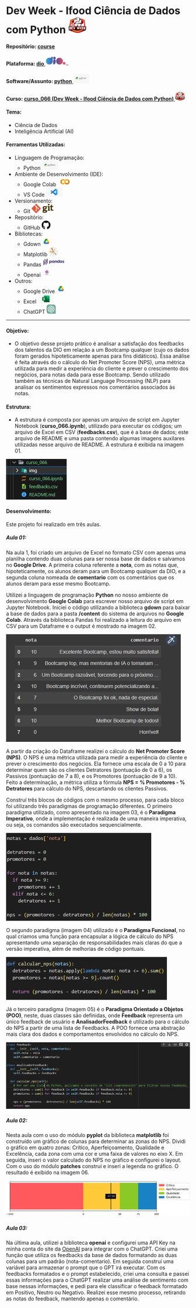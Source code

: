 # Dev Week - Ifood Ciência de Dados com Python   <img src="./img/dev_week.png" alt="curso_066" width="auto" height="45">

#### Repositório: [course](../../../)   
#### Plataforma: <a href="../../">dio   <img src="../../../0-outros/logos/plataforma/dio.jpeg" alt="dio" width="auto" height="25"></a>   
#### Software/Assunto: <a href="../">python   <img src="../../../0-outros/logos/software/python.png" alt="python" width="auto" height="25"></a>
#### Curso: <a href="./">curso_066 (Dev Week - Ifood Ciência de Dados com Python)   <img src="./img/dev_week.png" alt="curso_066" width="auto" height="25"></a>

#### Tema:
- Ciência de Dados
- Inteligência Artificial (AI)

#### Ferramentas Utilizadas:
- Linguagem de Programação: 
  - Python   <img src="../../../0-outros/logos/software/python.png" alt="python" width="auto" height="25">
- Ambiente de Desenvolvimento (IDE):
  - Google Colab   <img src="../../../0-outros/logos/software/google_colab.png" alt="google_colab" width="auto" height="25">
  - VS Code   <img src="../../../0-outros/logos/software/vscode.png" alt="vscode" width="auto" height="25">
- Versionamento: 
  - Git   <img src="../../../0-outros/logos/software/git.png" alt="git" width="auto" height="25">
- Repositório:
  - GitHub   <img src="../../../0-outros/logos/software/github.png" alt="github" width="auto" height="25">
- Bibliotecas: 
  - Gdown   <img src="../../../0-outros/logos/software/google_drive.png" alt="gdown" width="auto" height="25">
  - Matplotlib   <img src="../../../0-outros/logos/software/matplotlib.png" alt="matplotlib" width="auto" height="25">
  - Pandas   <img src="../../../0-outros/logos/software/pandas.png" alt="pandas" width="auto" height="25">
  - Openai   <img src="../../../0-outros/logos/software/openai.png" alt="openai" width="auto" height="25">
- Outros:
  - Google Drive <img src="../../../0-outros/logos/software/google_drive.png" alt="google_drive" width="auto" height="25">
  - Excel <img src="../../../0-outros/logos/software/microsoft_excel.png" alt="microsoft_excel" width="auto" height="25">
  - ChatGPT <img src="../../../0-outros/logos/software/chatgpt.png" alt="chat_gpt" width="auto" height="25">

---

#### Objetivo:
- O objetivo desse projeto prático é analisar a satisfação dos feedbacks dos talentos da DIO em relação a um Bootcamp qualquer (cujo os dados foram gerados hipoteticamente apenas para fins didáticos). Essa análise é feita através do o cálculo do Net Promoter Score (NPS), uma métrica utilizada para medir a experiência do cliente e prever o crescimento dos negócios, para notas dada para esse Bootcamp. Sendo utilizado também as técnicas de Natural Language Processing (NLP) para analisar os sentimentos expressos nos comentários associados às notas.

#### Estrutura:
- A estrutura é composta por apenas um arquivo de script em Jupyter Notebook (**curso_066.ipynb**), utilizado para executar os códigos; um arquivo de Excel em CSV (**feedbacks.csv**), que é a base de dados; este arquivo de README e uma pasta contendo algumas imagens auxilares utilizadas nesse arquivo de README. A estrutura é exibida na imagem 01.

![Imagem01](./img/img01.PNG)

#### Desenvolvimento:
Este projeto foi realizado em três aulas. 

  ##### Aula 01:
  Na aula 1, foi criado um arquivo de Excel no formato CSV com apenas uma planilha contendo duas colunas para ser nossa base de dados e salvamos no **Google Drive**. A primeira coluna referente a **nota**, com as notas que, hipoteticamente, os alunos deram para um Bootcamp qualquer da DIO, e a segunda coluna nomeada de **comentario** com os comentários que os alunos deram para esse mesmo Bootcamp.

  Utilizei a linguagem de programação **Python** no nosso ambiente de desenvolvimento **Google Colab** para escrever nosso arquivo de script em Jupyter Notebook. Iniciei o código utilizando a biblioteca **gdown** para baixar a base de dados para a pasta **/content** do sistema de arquivos no **Google Colab**. Através da biblioteca Pandas foi realizado a leitura do arquivo em CSV para um Dataframe e o output é mostrado na imagem 02.

  ![Imagem02](./img/img02.PNG)

  A partir da criação do Dataframe realizei o cálculo do **Net Promoter Score (NPS)**. O NPS é uma métrica utilizada para medir a experiência do cliente e prever o crescimento dos negócios. Ela fornece uma escala de 0 a 10 para determinar quem são os clientes Detratores (pontuação de 0 a 6), os Passivos (pontuação de 7 a 8), e os Promotores (pontuação de 9 a 10). Feito a determinação, a métrica utiliza a fórmula **NPS = % Promotores - % Detratores** para cálculo do NPS, descartando os clientes Passivos.

  Construí três blocos de códigos com o mesmo processo, para cada bloco foi utilizando três paradigmas de programação diferentes. O primeiro paradigma utilizado, como apresentado na imagem 03, é o **Paradigma Imperativo**, onde a implementação é realizada de uma maneira imperativa, ou seja, os comandos são executados sequencialmente. 

  ![Imagem03](./img/img03.PNG) 

  O segundo paradigma (imagem 04) utilizado é o **Paradigma Funcional**, no qual criamos uma função para encapsular a lógica de cálculo do NPS apresentando uma separação de responsabilidades mais claras do que a versão imperativa, além de melhorias de código pontuais. 

  ![Imagem04](./img/img04.PNG) 

  Já o terceiro paradigma (imagem 05) é o **Paradigma Orientado a Objetos (POO)**, neste, duas classes são definidas, onde **Feedback** representa um único feedback de usuário e **AnalisadorFeedback** é utilizado para o cálculo do NPS a partir de uma lista de Feedbacks. A POO fornece uma abstração mais clara dos dados e comportamentos envolvidos no cálculo do NPS.

  ![Imagem05](./img/img05.PNG)

  ##### Aula 02:
  Nesta aula com o uso do módulo **pyplot** da biblioteca **matplotlib** foi construído um gráfico de colunas para determinar as zonas do NPS. Dividi o gráfico em quatro zonas: Crítico, Aperfeiçoamento, Qualidade e Excelência, cada zona com uma cor e uma faixa de valores no eixo X. Em seguida, inseri o valor calculado do NPS no gráfico e configurei o layout. Com o uso do módulo **patches** construí e inseri a legenda no gráfico. O resultado é exibido na imagem 06.

  ![Imagem06](./img/img06.PNG)

  ##### Aula 03:
  Na última aula, utilizei a biblioteca **openai** e configurei uma API Key na minha conta do site da [OpenAI](https://platform.openai.com/account/api-keys) para integrar com o ChatGPT. Criei uma função que utiliza os feedbacks da base de dados formatando as duas colunas para um padrão (nota-comentario). Em seguida construí uma variável para armazenar o prompt que o GPT irá executar. Com os feedbacks formatados e o prompt estabelecido, criei uma consulta e passei essas informações para o ChatGPT realizar uma análise de sentimento com base nessas informações, e pedi para ele classificar o feedback formatado em Positivo, Neutro ou Negativo. Realizei esse mesmo processo, retirando as notas do feedback, mantendo apenas o comentário.

